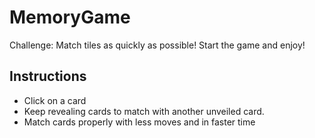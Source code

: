 # MemoryGame

Challenge:
Match tiles as quickly as possible!
Start the game and enjoy!

## Instructions
* Click on a card
* Keep revealing cards to match with another unveiled card.
* Match cards properly with less moves and in faster time
